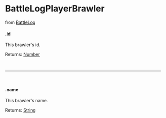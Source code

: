 # BattleLogPlayerBrawler
from [BattleLog](/js/classes/battlelog)

#### .id
This brawler's id.

Returns: [Number](https://developer.mozilla.org/en-US/docs/Web/JavaScript/Reference/Global_Objects/Number)

<br>
<hr>
<br>

#### .name
This brawler's name.

Returns: [String](https://developer.mozilla.org/en-US/docs/Web/JavaScript/Reference/Global_Objects/String)
